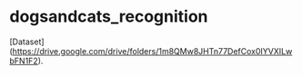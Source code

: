# dogsandcats_recognition

[Dataset]  (https://drive.google.com/drive/folders/1m8QMw8JHTn77DefCox0IYVXILwbFN1F2).

